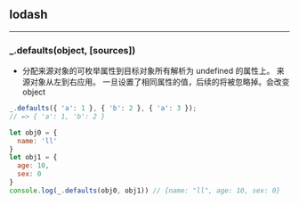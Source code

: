 ## lodash

--------

### _.defaults(object, [sources])

* 分配来源对象的可枚举属性到目标对象所有解析为 undefined 的属性上。 来源对象从左到右应用。
  一旦设置了相同属性的值，后续的将被忽略掉。会改变 object

```js
_.defaults({ 'a': 1 }, { 'b': 2 }, { 'a': 3 });
// => { 'a': 1, 'b': 2 }

let obj0 = {
  name: 'll'
}
let obj1 = {
  age: 10,
  sex: 0
}
console.log(_.defaults(obj0, obj1)) // {name: "ll", age: 10, sex: 0}
```
